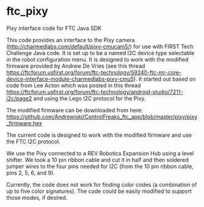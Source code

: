 # ftc_pixy
Pixy interface code for FTC Java SDK

This code provides an interface to the Pixy camera (http://charmedlabs.com/default/pixy-cmucam5/) for use with FIRST Tech Challenge Java code. It is set up to be a named I2C device type selectable in the robot configuration menu. It is designed to work with the modified firmware provided by Andrew De Vries (see this thread https://ftcforum.usfirst.org/forum/ftc-technology/59240-ftc-mr-core-device-interface-module-charmedlabs-pixy-cmu5). It started out based on code from Lee Acton which was posted in this thread https://ftcforum.usfirst.org/forum/ftc-technology/android-studio/7211-i2c/page2 and using the Lego I2C protocol for the Pixy.

The modified firmware can be downloaded from here: https://github.com/Andrewiski/ControlFreaks_ftc_app/blob/master/pixy/pixy_firmware.hex

The current code is designed to work with the modified firmware and use the FTC I2C protocol.

We use the Pixy connected to a REV Robotics Expansion Hub using a level shifter. We took a 10 pin ribbon cable and cut it in half and then soldered jumper wires to the four pins needed for I2C (from the 10 pin ribbon cable, pins 2, 5, 6, and 9).

Currently, the code does not work for finding color codes (a combination of up to five color signatures). The code could be easily modified to support those modes, if desired.
